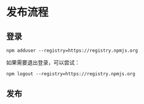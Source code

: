 # 发布流程

## 登录

```
npm adduser --registry=https://registry.npmjs.org
```

如果需要退出登录，可以尝试：

```
npm logout --registry=https://registry.npmjs.org
```

## 发布